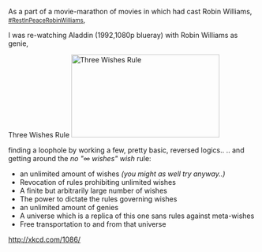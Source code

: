 As a part of a movie-marathon of movies in which had cast Robin Williams, <small><a rel="nofollow" href="https://twitter.com/search?q=%23RestInPeaceRobinWilliams&src=typd" target="_blank">#RestInPeaceRobinWilliams</a></small>,

I was re-watching Aladdin (1992,1080p blueray) with Robin Williams as genie, 


Three Wishes Rule <a href="https://icompile.eladkarako.com/_uploads/2014/08/Screenshot_2014-08-15-05-55-05.png"><img src="https://icompile.eladkarako.com/_uploads/2014/08/Screenshot_2014-08-15-05-55-05.png" alt="Three Wishes Rule" width="300" height="168" class="size-medium wp-image-1699" /></a>

finding a loophole by working a few, pretty basic, reversed logics.. 
.. and getting around the <em>no "∞ wishes" wish</em> rule:

<ul>
<li>an unlimited amount of wishes <em>(you might as well try anyway..)</em></li>
<li>Revocation of rules prohibiting unlimited wishes</li>
<li>A finite but arbitrarily large number of wishes</li>
<li>The power to dictate the rules governing wishes</li>
<li>an unlimited amount of genies</li>
<li>A universe which is a replica of this one sans rules against meta-wishes</li>
<li>Free transportation to and from that universe</li>
</ul>






<a href="http://xkcd.com/1086/" title="Eyelash Wish Log" target="_blank">http://xkcd.com/1086/</a>